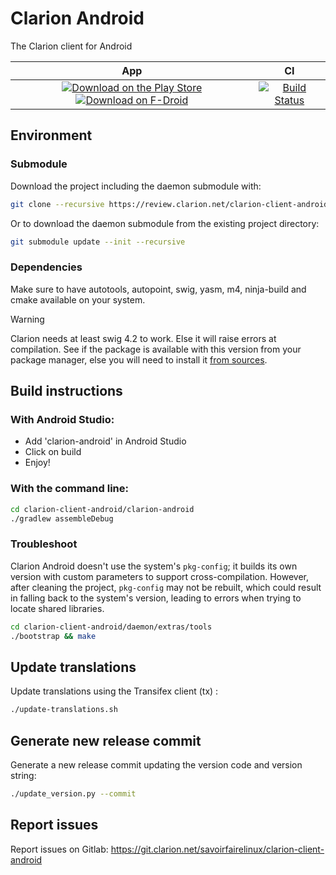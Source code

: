# Clarion Android

The Clarion client for Android

| App | CI
| :-: | :-: |
| [![Download on the Play Store](https://img.shields.io/badge/download-play%20store-blue.svg)](https://play.google.com/store/apps/details?id=com.clarion.app) [![Download on F-Droid](https://img.shields.io/badge/download-fdroid-blue.svg)](https://f-droid.org/repository/browse/?fdid=com.clarion.app) | [![Build Status](https://jenkins.clarion.net/buildStatus/icon?job=client-android)](https://jenkins.clarion.net/job/client-android/)

## Environment

### Submodule

Download the project including the daemon submodule with:

```sh
git clone --recursive https://review.clarion.net/clarion-client-android
```

Or to download the daemon submodule from the existing project directory:

```sh
git submodule update --init --recursive
```

### Dependencies

Make sure to have autotools, autopoint, swig, yasm, m4, ninja-build and cmake available on your system.

> [!WARNING]
>
> Clarion needs at least swig 4.2 to work. Else it will raise errors at compilation.
> See if the package is available with this version from your package manager, else you will need to install it [from sources](https://github.com/swig/swig).

## Build instructions

### With Android Studio:

* Add 'clarion-android' in Android Studio
* Click on build
* Enjoy!

### With the command line:

```sh
cd clarion-client-android/clarion-android
./gradlew assembleDebug
```

### Troubleshoot

Clarion Android doesn't use the system's `pkg-config`; it builds its own version with custom parameters to support cross-compilation. However, after cleaning the project, `pkg-config` may not be rebuilt, which could result in falling back to the system's version, leading to errors when trying to locate shared libraries.

```sh
cd clarion-client-android/daemon/extras/tools
./bootstrap && make
```

## Update translations

Update translations using the Transifex client (tx) :
```sh
./update-translations.sh
```

## Generate new release commit

Generate a new release commit updating the version code and version string:
```sh
./update_version.py --commit
```

## Report issues

Report issues on Gitlab:
https://git.clarion.net/savoirfairelinux/clarion-client-android

